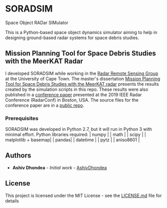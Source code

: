 # SORADSIM
Space Object RADar SIMulator

This is a Python-based space object dynamics simulator aiming to help in designing ground-based radar systems for space debris studies.

## Mission Planning Tool for Space Debris Studies with the MeerKAT Radar
I developed SORADSIM while working in the [Radar Remote Sensing Group](http://www.rrsg.uct.ac.za/) at the University of Cape Town. The master's dissertation [Mission Planning Tool for Space Debris Studies with the MeerKAT radar](https://open.uct.ac.za/handle/11427/29617) presents the results created by the simulation scripts in this repo. These results were also published in a [conference paper](https://ieeexplore.ieee.org/document/8835735) presented at the 2019 IEEE Radar Conference (RadarConf) in Boston, USA. The source files for the conference paper are in a [public repo](https://github.com/AshivDhondea/ashiv_2019_radar_conf).

### Prerequisites
SORADSIM was developed in Python 2.7, but it will run in Python 3 with minimal effort.
Python libraries required:
| numpy |
| math |
| scipy |
| matplotlib + basemap|
| pandas|
| datetime |
| pytz |
| aniso8601 |

## Authors

* **Ashiv Dhondea** - *Initial work* - [AshivDhondea](https://github.com/AshivDhondea)

## License

This project is licensed under the MIT License - see the [LICENSE.md](LICENSE.md) file for details

